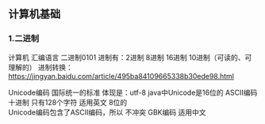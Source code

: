 ## 计算机基础              

### 1.二进制
计算机    汇编语言     二进制0101
进制有：2进制    8进制   16进制       10进制（可读的、可理解的）
进制转换：https://jingyan.baidu.com/article/495ba84109665338b30ede98.html

Unicode编码        国际统一的标准      体现是：utf-8       java中Unicode是16位的
ASCII编码     十进制    只有128个字符   适用英文       8位的   
Unicode编码包含了ASCII编码，所以 不冲突
GBK编码     适用中文

